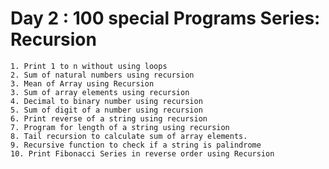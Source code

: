 
# Day 2 :  100 special Programs Series: Recursion

    1. Print 1 to n without using loops
    2. Sum of natural numbers using recursion
    3. Mean of Array using Recursion
    3. Sum of array elements using recursion
    4. Decimal to binary number using recursion
    5. Sum of digit of a number using recursion
    6. Print reverse of a string using recursion
    7. Program for length of a string using recursion
    8. Tail recursion to calculate sum of array elements.
    9. Recursive function to check if a string is palindrome
    10. Print Fibonacci Series in reverse order using Recursion


